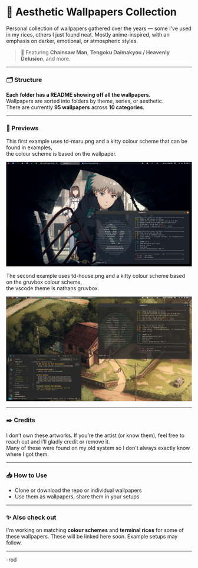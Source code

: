 # 🎴 Aesthetic Wallpapers Collection

Personal collection of wallpapers gathered over the years — some I've used in my rices, others I just found neat. Mostly anime-inspired, with an emphasis on darker, emotional, or atmospheric styles.

> 🌌 Featuring **Chainsaw Man**, **Tengoku Daimakyou / Heavenly Delusion**, and more.

---

### 🗂️ Structure
**Each folder has a README showing off all the wallpapers.**  
Wallpapers are sorted into folders by theme, series, or aesthetic.  
There are currently **95 wallpapers** across **10 categories**.


---

### 🧩 Previews

This first example uses td-maru.png and a kitty colour scheme that can be found in examples,<br>
the colour scheme is based on the wallpaper.

<img src="examples/td-maru-example.png" alt="Example using td-maru and special kitty theme."/>

The second example uses td-house.png and a kitty colour scheme based on the gruvbox colour scheme,<br>
the vscode theme is nathans gruvbox.

<img src="examples/td-house-example.png" alt="Example using td-house and special kitty theme."/>

---

### ✒️ Credits

I don’t own these artworks. If you’re the artist (or know them), feel free to reach out and I’ll gladly credit or remove it.  
Many of these were found on my old system so I don't always exactly know where I got them.

---

### 📥 How to Use

- Clone or download the repo or individual wallpapers<br>
- Use them as wallpapers, share them in your setups

---

### ✨ Also check out

I'm working on matching **colour schemes** and **terminal rices** for some of these wallpapers. These will be linked here soon. Example setups may follow.

---

-rod

